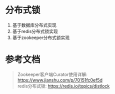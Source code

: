 # 分布式锁
1. 基于数据库分布式实现
2. 基于redis分布式锁实现
3. 基于zookeeper分布式锁实现

# 参考文档
> Zookeeper客户端Curator使用详解: https://www.jianshu.com/p/70151fc0ef5d<br>
redis分布式锁: https://redis.io/topics/distlock

